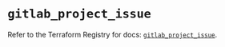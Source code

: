 # `gitlab_project_issue`

Refer to the Terraform Registry for docs: [`gitlab_project_issue`](https://registry.terraform.io/providers/gitlabhq/gitlab/16.7.0/docs/resources/project_issue).
